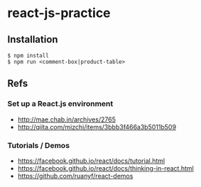 # react-js-practice

## Installation

```
$ npm install
$ npm run <comment-box|product-table>
```

## Refs

### Set up a React.js environment

* http://mae.chab.in/archives/2765
* http://qiita.com/mizchi/items/3bbb3f466a3b5011b509

### Tutorials / Demos

* https://facebook.github.io/react/docs/tutorial.html
* https://facebook.github.io/react/docs/thinking-in-react.html
* https://github.com/ruanyf/react-demos

